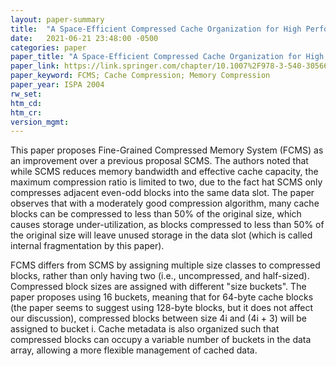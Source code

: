 ```yaml
---
layout: paper-summary
title:  "A Space-Efficient Compressed Cache Organization for High Performance Computing"
date:   2021-06-21 23:48:00 -0500
categories: paper
paper_title: "A Space-Efficient Compressed Cache Organization for High Performance Computing"
paper_link: https://link.springer.com/chapter/10.1007%2F978-3-540-30566-8_109
paper_keyword: FCMS; Cache Compression; Memory Compression
paper_year: ISPA 2004
rw_set:
htm_cd:
htm_cr:
version_mgmt:
---
```


This paper proposes Fine-Grained Compressed Memory System (FCMS) as an improvement over a previous proposal SCMS.
The authors noted that while SCMS reduces memory bandwidth and effective cache capacity, the maximum compression
ratio is limited to two, due to the fact hat SCMS only compresses adjacent even-odd blocks into the same data slot.
The paper observes that with a moderately good compression algorithm, many cache blocks can be compressed to less
than 50% of the original size, which causes storage under-utilization, as blocks compressed to less than 50% 
of the original size will leave unused storage in the data slot (which is called internal fragmentation by this paper).

FCMS differs from SCMS by assigning multiple size classes to compressed blocks, rather than only having two 
(i.e., uncompressed, and half-sized). Compressed block sizes are assigned with different "size buckets". The paper
proposes using 16 buckets, meaning that for 64-byte cache blocks (the paper seems to suggest using 128-byte blocks,
but it does not affect our discussion), compressed blocks between size 4i and (4i + 3) will be assigned to bucket i.
Cache metadata is also organized such that compressed blocks can occupy a variable number of buckets in the data array,
allowing a more flexible management of cached data. 


